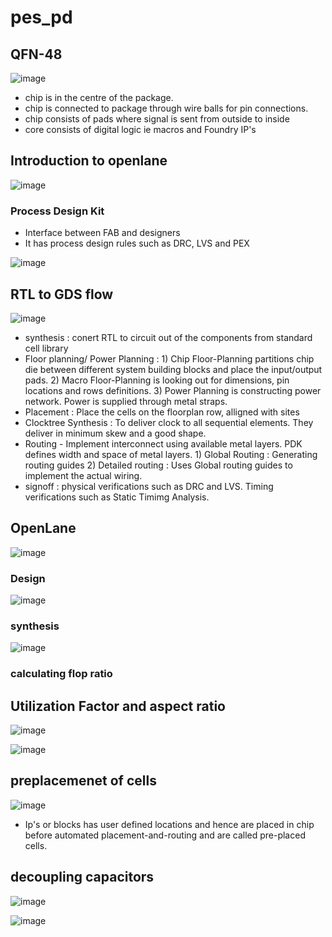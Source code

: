 # pes_pd

## QFN-48 

![image](https://github.com/benedict04/pes_pd/assets/109859485/07504a6e-13b3-47af-8c82-46640bf01c34)

- chip is in the centre of the package.
- chip is connected to package through wire balls for pin connections.
- chip consists of pads where signal is sent from outside to inside
- core consists of digital logic ie macros and Foundry IP's

## Introduction to openlane

![image](https://github.com/benedict04/pes_pd/assets/109859485/48e384d2-7d4d-41e4-9d23-dd5b4cf9ed27)

### Process Design Kit
- Interface between FAB and designers
- It has process design rules such as DRC, LVS and PEX

![image](https://github.com/benedict04/pes_pd/assets/109859485/41557eaf-1ddb-453f-810d-a64102cdc5cf)

## RTL to GDS flow

![image](https://github.com/benedict04/pes_pd/assets/109859485/92a7b36b-4364-42a1-9679-e9c3d0974ce2)

- synthesis : conert RTL to circuit out of the components from standard cell library
- Floor planning/ Power Planning : 1) Chip Floor-Planning partitions chip die between different system building blocks and place the input/output pads.
                                   2) Macro Floor-Planning is looking out for dimensions, pin locations and rows definitions.
                                   3) Power Planning is constructing power network. Power is supplied through metal straps.
- Placement : Place the cells on the floorplan row, alligned with sites
- Clocktree Synthesis : To deliver clock to all sequential elements. They deliver in minimum skew and a good shape.
- Routing - Implement interconnect using available metal layers. PDK defines width and space of metal layers.
            1) Global Routing : Generating routing guides
            2) Detailed routing : Uses Global routing guides to implement the actual wiring.
- signoff : physical verifications such as DRC and LVS. Timing verifications such as Static Timimg Analysis.

## OpenLane

![image](https://github.com/benedict04/pes_pd/assets/109859485/03906a7e-f942-42ab-9118-aeaafdae8d2e)

### Design 

![image](https://github.com/benedict04/pes_pd/assets/109859485/b53edcb9-1f5e-4475-ba99-50c93928ca09)

### synthesis

![image](https://github.com/benedict04/pes_pd/assets/109859485/e4dcfd8c-7d47-4560-a99e-e0fa14d57723)

### calculating flop ratio


## Utilization Factor and aspect ratio

![image](https://github.com/benedict04/pes_pd/assets/109859485/2f49a57a-8e52-4117-a213-f1f024b59ef5)

![image](https://github.com/benedict04/pes_pd/assets/109859485/30d0e337-f3e4-47b9-9824-079b152f7259)

## preplacemenet of cells

![image](https://github.com/benedict04/pes_pd/assets/109859485/73217a11-48a8-43d1-bebd-54e2402216a2)

- Ip's or blocks has user defined locations and hence are placed in chip before automated placement-and-routing and are called pre-placed cells.

## decoupling capacitors

![image](https://github.com/benedict04/pes_pd/assets/109859485/2691d6a5-75c0-441e-a2a2-1431d2fc56bb)

![image](https://github.com/benedict04/pes_pd/assets/109859485/2c7130bb-22a9-4d54-900b-67f6dd3f540e)




  
